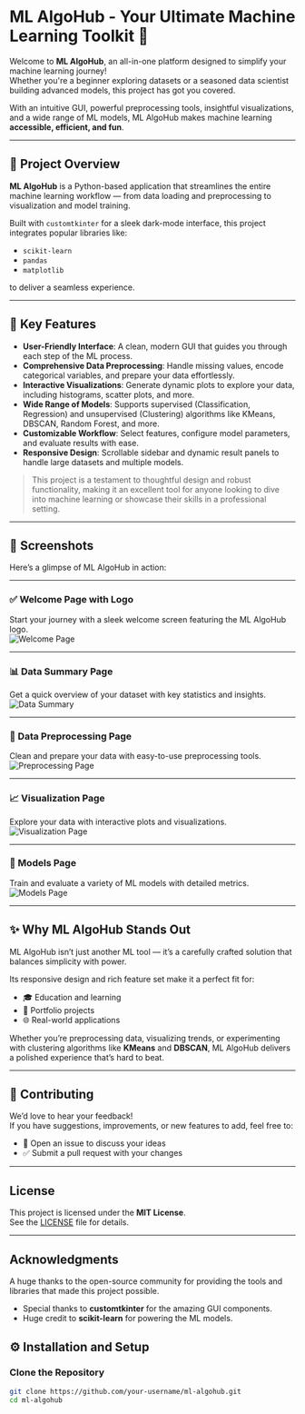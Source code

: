 # ML AlgoHub - Your Ultimate Machine Learning Toolkit 🚀

Welcome to **ML AlgoHub**, an all-in-one platform designed to simplify your machine learning journey!  
Whether you're a beginner exploring datasets or a seasoned data scientist building advanced models, this project has got you covered.

With an intuitive GUI, powerful preprocessing tools, insightful visualizations, and a wide range of ML models, ML AlgoHub makes machine learning **accessible, efficient, and fun**.

---

## 📌 Project Overview

**ML AlgoHub** is a Python-based application that streamlines the entire machine learning workflow — from data loading and preprocessing to visualization and model training.

Built with `customtkinter` for a sleek dark-mode interface, this project integrates popular libraries like:

- `scikit-learn`
- `pandas`
- `matplotlib`

to deliver a seamless experience.

---

## 🌟 Key Features

- **User-Friendly Interface**: A clean, modern GUI that guides you through each step of the ML process.
- **Comprehensive Data Preprocessing**: Handle missing values, encode categorical variables, and prepare your data effortlessly.
- **Interactive Visualizations**: Generate dynamic plots to explore your data, including histograms, scatter plots, and more.
- **Wide Range of Models**: Supports supervised (Classification, Regression) and unsupervised (Clustering) algorithms like KMeans, DBSCAN, Random Forest, and more.
- **Customizable Workflow**: Select features, configure model parameters, and evaluate results with ease.
- **Responsive Design**: Scrollable sidebar and dynamic result panels to handle large datasets and multiple models.

> This project is a testament to thoughtful design and robust functionality, making it an excellent tool for anyone looking to dive into machine learning or showcase their skills in a professional setting.

---
## 📸 Screenshots  
Here’s a glimpse of ML AlgoHub in action:

---

### ✅ Welcome Page with Logo  
Start your journey with a sleek welcome screen featuring the ML AlgoHub logo.  
![Welcome Page](images\welcome.jpg)

---

### 📊 Data Summary Page  
Get a quick overview of your dataset with key statistics and insights.  
![Data Summary](images\summary.jpg)

---

### 🧹 Data Preprocessing Page  
Clean and prepare your data with easy-to-use preprocessing tools.  
![Preprocessing Page](images\pre.jpg)

---

### 📈 Visualization Page  
Explore your data with interactive plots and visualizations.  
![Visualization Page](images\vi.jpg)

---

### 🤖 Models Page  
Train and evaluate a variety of ML models with detailed metrics.  
![Models Page](images\models.jpg)

---

## ✨ Why ML AlgoHub Stands Out  

ML AlgoHub isn’t just another ML tool — it’s a carefully crafted solution that balances simplicity with power.

Its responsive design and rich feature set make it a perfect fit for:

- 🎓 Education and learning  
- 💼 Portfolio projects  
- 🌐 Real-world applications  

Whether you’re preprocessing data, visualizing trends, or experimenting with clustering algorithms like **KMeans** and **DBSCAN**, ML AlgoHub delivers a polished experience that’s hard to beat.

---

## 🤝 Contributing  

We’d love to hear your feedback!  
If you have suggestions, improvements, or new features to add, feel free to:

- 🐛 Open an issue to discuss your ideas  
- ✅ Submit a pull request with your changes

---

##  License  

This project is licensed under the **MIT License**.  
See the [LICENSE](LICENSE) file for details.

---

##  Acknowledgments  

A huge thanks to the open-source community for providing the tools and libraries that made this project possible.

- Special thanks to **customtkinter** for the amazing GUI components.  
- Huge credit to **scikit-learn** for powering the ML models.

## ⚙️ Installation and Setup

### Clone the Repository

```bash
git clone https://github.com/your-username/ml-algohub.git
cd ml-algohub
